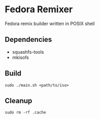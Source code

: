 # Fedora Remixer

Fedora remix builder written in POSIX shell

## Dependencies

- squashfs-tools
- mkisofs

## Build

```
sudo ./main.sh <path/to/iso>
```

## Cleanup

```
sudo rm -rf .cache
```
